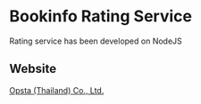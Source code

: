 # Bookinfo Rating Service

Rating service has been developed on NodeJS

## Website

[Opsta (Thailand) Co., Ltd.](https://www.opsta.co.th)